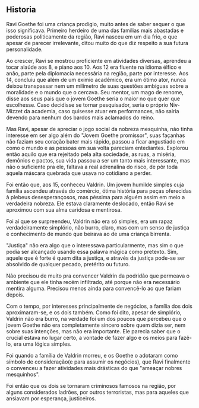 ## Historia

Ravi Goethe foi uma criança prodígio, muito antes de saber sequer o que isso significava. Primeiro herdeiro de uma das famílias mais abastadas e poderosas politicamente da região, Ravi nasceu em um dia frio, o que apesar de parecer irrelevante, ditou muito do que diz respeito a sua futura personalidade.

Ao crescer, Ravi se mostrou proficiente em atividades diversas, aprendeu a tocar alaúde aos 8, e piano aos 10. Aos 12 era fluente na idioma élfico e anão, parte pela diplomacia necessária na região, parte por interesse. Aos 14, concluiu que além de um exímio acadêmico, era um ótimo ator, nunca deixou transpassar nem um milímetro de suas questões ambíguas sobre a moralidade e o mundo que o cercava. Seu mentor, um mago de renome, disse aos seus pais que o jovem Goethe seria o maior no que quer que escolhesse. Caso decidisse se tornar pesquisador, seria o próprio Niv-Mizzet da academia, caso quisesse atuar em performances, não sairia devendo para nenhum dos bardos mais aclamados do reino. 

Mas Ravi, apesar de apreciar o jogo social da nobreza mesquinha, não tinha interesse em ser algo além do "Jovem Goethe promissor", suas façanhas não faziam seu coração bater mais rápido, passou a ficar angustiado em como o mundo e as pessoas em sua volta pareciam entediantes. Explorou então aquilo que era rejeitado pela alta sociedade, as ruas, a miséria, demônios e pactos, sua vida passou a ser um tanto mais interessante, mas não o suficiente pra ele, faltava a real adrenalina do risco, de pôr toda aquela máscara quebrada que usava no cotidiano a perder.

Foi então que, aos 15, conheceu Valdrin. Um jovem humilde simples cuja família ascendeu através do comércio, ótima história para peças oferecidas à plebeus desesperançosos, mas péssima para alguém assim em meio a verdadeira nobreza. Ele estava claramente deslocado, então Ravi se aproximou com sua alma caridosa e mentirosa.

Foi aí que se surpreendeu, Valdrin não era só simples, era um rapaz verdadeiramente simplório, não burro, claro, mas com um senso de justiça e conhecimento de mundo que beirava ao de uma criança birrenta.

"Justiça" não era algo que o interessava particularmente, mas sim o que podia ser alcançado usando essa palavra mágica como pretexto. Sim, aquele que é forte é quem dita a justiça, e através da justiça pode-se ser absolvido de qualquer pecado, pretérito ou futuro.

Não precisou de muito pra convencer Valdrin da podridão que permeava o ambiente que ele tinha recém infiltrado, até porque não era necessário mentira alguma. Precisou menos ainda para convencê-lo ao que fariam depois.

Com o tempo, por interesses principalmente de negócios, a família dos dois aproximaram-se, e os dois também. Como foi dito, apesar de simplório, Valdrin não era burro, na verdade foi um dos poucos que percebeu que o jovem Goethe não era completamente sincero sobre quem dizia ser, nem sobre suas intenções, mas não era importante. Ele parecia saber que o crucial estava no lugar certo, a vontade de fazer algo e os meios para fazê-lo, era uma lógica simples.

Foi quando a família de Valdrin morreu, e os Goethe o adotaram como símbolo de consideração(e para assumir os negócios), que Ravi finalmente o convenceu a fazer atividades mais drásticas do que "ameaçar nobres mesquinhos".

Foi então que os dois se tornaram criminosos famosos na região, por alguns considerados ladrões, por outros terroristas, mas para aqueles que ansiavam por esperança, justiceiros.